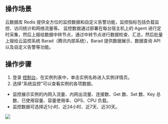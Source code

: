 ## 操作场景
云数据库 Redis 提供全方位的监控数据和自定义告警功能，监控指标包括负载监控、访问统计和网络流量等。
监控数据通过部署在每台宿主机上的 Agent 进行定时采集，然后上报给数据中转节点，通过中转节点进行数据检查、汇总，然后批量上报给云监控系统 Barad（腾讯内部系统），Barad 提供数据展示、数据查询 API 以及自定义告警等功能。


## 操作步骤
1. 登录 [控制台](https://console.cloud.tencent.com/redis)，在实例列表中，单击实例名称进入实例详情页。
2. 选择“系统监控”可以查看实例的各项数据。
 - 监控展示实例的内网入流量、内网出流量、连接数、Get 数、Set 数、Key 总数、已使用容量、容量使用率、QPS、CPU  负载。
 - 监控数据可选择近1小时、近24小时、近7天、近30天。

![](https://main.qcloudimg.com/raw/d49aa11a2ab8068ecc49400c79b441c6.jpg)

